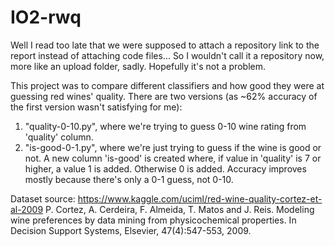 # IO2-rwq

Well I read too late that we were supposed to attach a repository link to the report instead of attaching code files... So I wouldn't call it a repository now, more like an upload folder, sadly.
Hopefully it's not a problem.

This project was to compare different classifiers and how good they were at guessing red wines' quality. There are two versions (as ~62% accuracy of the first version wasn't satisfying for me):

1. "quality-0-10.py", where we're trying to guess 0-10 wine rating from 'quality' column.
2. "is-good-0-1.py", where we're just trying to guess if the wine is good or not. A new column 'is-good' is created where, if value in 'quality' is 7 or higher, a value 1 is added. Otherwise 0 is added. Accuracy improves mostly because there's only a 0-1 guess, not 0-10.

Dataset source: https://www.kaggle.com/uciml/red-wine-quality-cortez-et-al-2009
P. Cortez, A. Cerdeira, F. Almeida, T. Matos and J. Reis. Modeling wine preferences by data mining from physicochemical properties. In Decision Support Systems, Elsevier, 47(4):547-553, 2009.